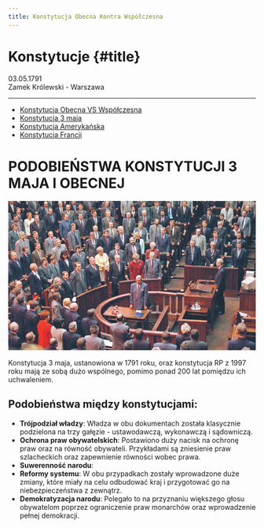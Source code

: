 ```yaml
---
title: Konstytucja Obecna Kontra Współczesna
---
```


# Konstytucje {#title}

<div id="subtitleL">03.05.1791</div><div id="subtitleR">Zamek Królewski - Warszawa</div>

---

- [Konstytucja Obecna VS Współczesna](KonObVSWspo)
- [Konstytucja 3 maja](kostytucja3maja)
- [Konstytucja Amerykańska](konstytucjaAmerykanska)
- [Konstytucja Francji](konstytucjaFrancuska)

# PODOBIEŃSTWA KONSTYTUCJI 3 MAJA I OBECNEJ  

![Konstytucja](wspolczesne-kontra-stare.png)

Konstytucja 3 maja, ustanowiona w 1791 roku, oraz konstytucja RP z 1997 roku mają ze sobą dużo wspólnego, pomimo ponad 200 lat pomiędzu ich uchwaleniem.

## Podobieństwa między konstytucjami:  

* **Trójpodział władzy**: Władza w obu dokumentach została klasycznie podzielona na trzy gałęzie - ustawodawczą, wykonawczą i sądowniczą.  
* **Ochrona praw obywatelskich**: Postawiono duży nacisk na ochronę praw oraz na równość obywateli. Przykładami są zniesienie praw szlacheckich oraz zapewnienie równości wobec prawa.  
* **Suwerenność narodu**: 
* **Reformy systemu**: W obu przypadkach zostały wprowadzone duże zmiany, które miały na celu odbudować kraj i przygotować go na niebezpieczeństwa z zewnątrz.  
* **Demokratyzacja narodu**: Polegało to na przyznaniu większego głosu obywatelom poprzez ograniczenie praw monarchów oraz wprowadzenie pełnej demokracji.